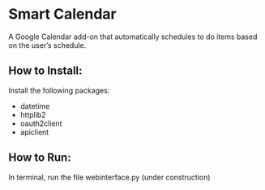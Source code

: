 # Smart Calendar

A Google Calendar add-on that automatically schedules to do items based on the user’s schedule.

## How to Install:

Install the following packages:

* datetime
* httplib2
* oauth2client
* apiclient

## How to Run:
In terminal, run the file webinterface.py (under construction)

